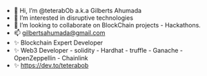 - 👋 Hi, I’m @teterabOb a.k.a Gilberts Ahumada
- 👀 I’m interested in disruptive technologies
- 💞️ I’m looking to collaborate on BlockChain projects - Hackathons.
- 📫 gilbertsahumada@gmail.com
- ✨ Blockchain Expert Developer 
- ✨ Web3 Developer - solidity - Hardhat - truffle - Ganache - OpenZeppellin - Chainlink
- ✨ https://dev.to/teterabob
<!---
teterabOb/teterabOb is a ✨ special ✨ repository because its `README.md` (this file) appears on your GitHub profile.
You can click the Preview link to take a look at your changes.
--->
